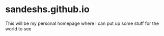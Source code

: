 # sandeshs.github.io

This will be my personal homepage where I can put up some stuff for the world to see
